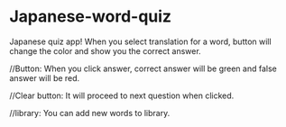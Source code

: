 # Japanese-word-quiz
Japanese quiz app!
When you select translation for a word, button will change the color and show you the correct answer.


//Button: When you click answer, correct answer will be green and false answer will be red.

//Clear button: It will proceed to next question when clicked.

//library: You can add new words to library.
